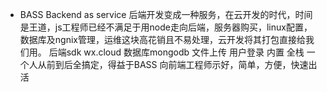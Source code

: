 - BASS 
  Backend as service
  后端开发变成一种服务，在云开发的时代，时间是王道，js工程师已经不满足于用node走向后端，服务器购买，linux配置，数据库及ngnix管理，运维这块高花销且不易处理，云开发将其打包直接给我们用。
  后端sdk wx.cloud  数据库mongodb 文件上传  用户登录 内置
  全栈  一个人从前到后全搞定，得益于BASS
  向前端工程师示好，简单，方便，快速出活